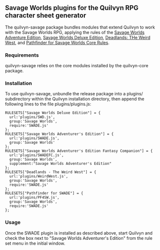 ## Savage Worlds plugins for the Quilvyn RPG character sheet generator

The quilvyn-savage package bundles modules that extend Quilvyn to work with
the Savage Worlds RPG, applying the rules of the
<a href="https://www.peginc.com/store/savage-worlds-adventure-edition-core-rules-pdf-swade/">Savage Worlds Adventure Edition</a>,
<a href="https://peginc.com/store/savage-worlds-deluxe-explorers-edition/">Savage Worlds Deluxe Edition</a>,
<a href="https://www.drivethrurpg.com/product/319036/Deadlands-The-Weird-West"> Deadlands: THe Weird West</a>, and
<a href="https://www.drivethrurpg.com/product/361286/PathfinderR-for-Savage-Worlds-Core-Rules">Pathfinder for Savage Worlds Core Rules</a>.

### Requirements

quilvyn-savage relies on the core modules installed by the quilvyn-core package.

### Installation

To use quilvyn-savage, unbundle the release package into a plugins/
subdirectory within the Quilvyn installation directory, then append the
following lines to the file plugins/plugins.js:

    RULESETS["Savage Worlds Deluxe Edition"] = {
      url:'plugins/SWD.js',
      group:'Savage Worlds',
      require:'SWADE.js'
    };
    RULESETS["Savage Worlds Adventurer's Edition"] = {
      url:'plugins/SWADE.js',
      group:'Savage Worlds'
    };
    RULESETS["Savage Worlds Adventurer's Edition Fantasy Companion"] = {
      url:'plugins/SWADEFC.js',
      group:'Savage Worlds',
      supplement:"Savage Worlds Adventurer's Edition"
    };
    RULESETS["Deadlands - The Weird West"] = {
      url:'plugins/WeirdWest.js',
      group:'Savage Worlds',
      require:'SWADE.js'
    };
    RULESETS["Pathfinder for SWADE"] = {
      url:'plugins/PF4SW.js',
      group:'Savage Worlds',
      require:'SWADE.js'
    };

### Usage

Once the SWADE plugin is installed as described above, start Quilvyn and
check the box next to "Savage Worlds Adventurer's Edition" from the rule set
menu in the initial window.
